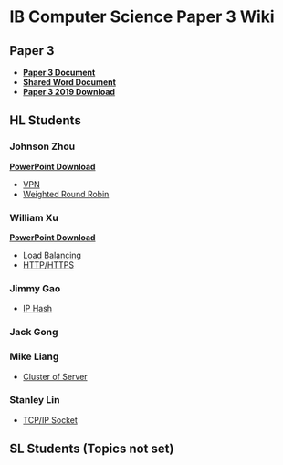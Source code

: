 # IB Computer Science Paper 3 Wiki

## Paper 3

* **[Paper 3 Document](docs/Paper3)**
* **[Shared Word Document](https://ykpaoschool-my.sharepoint.com/:w:/r/personal/s12168_ykpaoschool_cn/_layouts/15/Doc.aspx?sourcedoc=%7B5307e401-cda1-4674-9317-5ec63f154891%7D&action=default)**
* **[Paper 3 2019 Download](docs/assets/CS2019.pdf)**
## HL Students

### Johnson Zhou
**[PowerPoint Download](docs/assets/WRR_VPN.pptx)**
* [VPN](docs/VPN)
* [Weighted Round Robin](docs/WRR)

### William Xu
**[PowerPoint Download](docs/assets/LBB_HTTP.pptx)**
* [Load Balancing](docs/LoadBalancing)
* [HTTP/HTTPS](docs/HTTP)

### Jimmy Gao
* [IP Hash](docs/IPHash)

### Jack Gong

### Mike Liang
* [Cluster of Server](docs/ClusterOfServer)

### Stanley Lin
* [TCP/IP Socket](docs/TCPIPSOCKET)

## SL Students (Topics not set)
